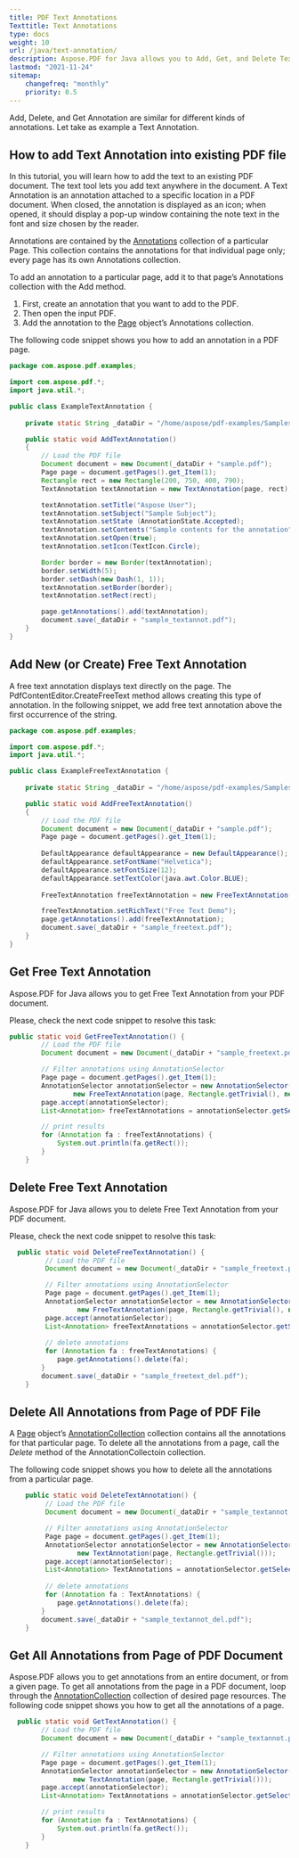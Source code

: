 ```yaml
---
title: PDF Text Annotations
Texttitle: Text Annotations
type: docs
weight: 10
url: /java/text-annotation/
description: Aspose.PDF for Java allows you to Add, Get, and Delete Text Annotation from your PDF document.
lastmod: "2021-11-24"
sitemap:
    changefreq: "monthly"
    priority: 0.5
---
```


Add, Delete, and Get Annotation are similar for different kinds of annotations. Let take as example a Text Annotation.

## How to add Text Annotation into existing PDF file

In this tutorial, you will learn how to add the text to an existing PDF document. The text tool lets you add text anywhere in the document. A Text Annotation is an annotation attached to a specific location in a PDF document. When closed, the annotation is displayed as an icon; when opened, it should display a pop-up window containing the note text in the font and size chosen by the reader.

Annotations are contained by the [Annotations](https://apireference.aspose.com/pdf/java/com.aspose.pdf/class-use/AnnotationCollection) collection of a particular Page. This collection contains the annotations for that individual page only; every page has its own Annotations collection.

To add an annotation to a particular page, add it to that page’s Annotations collection with the Add method.

1. First, create an annotation that you want to add to the PDF.
1. Then open the input PDF.
1. Add the annotation to the [Page](https://apireference.aspose.com/pdf/java/com.aspose.pdf/Page) object’s Annotations collection.

The following code snippet shows you how to add an annotation in a PDF page.

```java
package com.aspose.pdf.examples;

import com.aspose.pdf.*;
import java.util.*;

public class ExampleTextAnnotation {
    
    private static String _dataDir = "/home/aspose/pdf-examples/Samples/";

    public static void AddTextAnnotation()
    {
        // Load the PDF file
        Document document = new Document(_dataDir + "sample.pdf");
        Page page = document.getPages().get_Item(1);
        Rectangle rect = new Rectangle(200, 750, 400, 790);
        TextAnnotation textAnnotation = new TextAnnotation(page, rect);

        textAnnotation.setTitle("Aspose User");
        textAnnotation.setSubject("Sample Subject");
        textAnnotation.setState (AnnotationState.Accepted);
        textAnnotation.setContents("Sample contents for the annotation");
        textAnnotation.setOpen(true);
        textAnnotation.setIcon(TextIcon.Circle);

        Border border = new Border(textAnnotation);
        border.setWidth(5);
        border.setDash(new Dash(1, 1));
        textAnnotation.setBorder(border);
        textAnnotation.setRect(rect);

        page.getAnnotations().add(textAnnotation);
        document.save(_dataDir + "sample_textannot.pdf");
    }
}
```

## Add New (or Create) Free Text Annotation

A free text annotation displays text directly on the page. The PdfContentEditor.CreateFreeText method allows creating this type of annotation. In the following snippet, we add free text annotation above the first occurrence of the string.

```java
package com.aspose.pdf.examples;

import com.aspose.pdf.*;
import java.util.*;

public class ExampleFreeTextAnnotation {
    
    private static String _dataDir = "/home/aspose/pdf-examples/Samples/";

    public static void AddFreeTextAnnotation()
    {
        // Load the PDF file
        Document document = new Document(_dataDir + "sample.pdf");
        Page page = document.getPages().get_Item(1);
        
        DefaultAppearance defaultAppearance = new DefaultAppearance();
        defaultAppearance.setFontName("Helvetica");
        defaultAppearance.setFontSize(12);
        defaultAppearance.setTextColor(java.awt.Color.BLUE);
        
        FreeTextAnnotation freeTextAnnotation = new FreeTextAnnotation(page, new Rectangle(300.0, 770.0, 400.0, 790.0), defaultAppearance);

        freeTextAnnotation.setRichText("Free Text Demo");
        page.getAnnotations().add(freeTextAnnotation);
        document.save(_dataDir + "sample_freetext.pdf");
    }
}
```

## Get Free Text Annotation

Aspose.PDF for Java allows you to get Free Text Annotation from your PDF document. 

Please, check the next code snippet to resolve this task:

```java
public static void GetFreeTextAnnotation() {
        // Load the PDF file
        Document document = new Document(_dataDir + "sample_freetext.pdf");

        // Filter annotations using AnnotationSelector
        Page page = document.getPages().get_Item(1);
        AnnotationSelector annotationSelector = new AnnotationSelector(
                new FreeTextAnnotation(page, Rectangle.getTrivial(), new DefaultAppearance()));
        page.accept(annotationSelector);
        List<Annotation> freeTextAnnotations = annotationSelector.getSelected();

        // print results
        for (Annotation fa : freeTextAnnotations) {
            System.out.println(fa.getRect());
        }
    }
```

## Delete Free Text Annotation

Aspose.PDF for Java allows you to delete Free Text Annotation from your PDF document. 

Please, check the next code snippet to resolve this task:

```java
  public static void DeleteFreeTextAnnotation() {
         // Load the PDF file
         Document document = new Document(_dataDir + "sample_freetext.pdf");

         // Filter annotations using AnnotationSelector
         Page page = document.getPages().get_Item(1);
         AnnotationSelector annotationSelector = new AnnotationSelector(
                 new FreeTextAnnotation(page, Rectangle.getTrivial(), new DefaultAppearance()));
         page.accept(annotationSelector);
         List<Annotation> freeTextAnnotations = annotationSelector.getSelected();
 
         // delete annotations
         for (Annotation fa : freeTextAnnotations) {
            page.getAnnotations().delete(fa);
        }
        document.save(_dataDir + "sample_freetext_del.pdf");
    }
```

## Delete All Annotations from Page of PDF File

A [Page](https://apireference.aspose.com/pdf/java/com.aspose.pdf/Page) object’s [AnnotationCollection](https://apireference.aspose.com/pdf/java/com.aspose.pdf/class-use/AnnotationCollection) collection contains all the annotations for that particular page. To delete all the annotations from a page, call the *Delete* method of the AnnotationCollectoin collection.

The following code snippet shows you how to delete all the annotations from a particular page.

```java
    public static void DeleteTextAnnotation() {
         // Load the PDF file
         Document document = new Document(_dataDir + "sample_textannot.pdf");

         // Filter annotations using AnnotationSelector
         Page page = document.getPages().get_Item(1);
         AnnotationSelector annotationSelector = new AnnotationSelector(
                 new TextAnnotation(page, Rectangle.getTrivial()));
         page.accept(annotationSelector);
         List<Annotation> TextAnnotations = annotationSelector.getSelected();
 
         // delete annotations
         for (Annotation fa : TextAnnotations) {
            page.getAnnotations().delete(fa);
        }
        document.save(_dataDir + "sample_textannot_del.pdf");
    }
```

## Get All Annotations from Page of PDF Document

Aspose.PDF allows you to get annotations from an entire document, or from a given page. To get all annotations from the page in a PDF document, loop through the [AnnotationCollection](https://apireference.aspose.com/pdf/java/com.aspose.pdf/class-use/AnnotationCollection) collection of desired page resources. The following code snippet shows you how to get all the annotations of a page.

```java
  public static void GetTextAnnotation() {
        // Load the PDF file
        Document document = new Document(_dataDir + "sample_textannot.pdf");

        // Filter annotations using AnnotationSelector
        Page page = document.getPages().get_Item(1);
        AnnotationSelector annotationSelector = new AnnotationSelector(
                new TextAnnotation(page, Rectangle.getTrivial()));
        page.accept(annotationSelector);
        List<Annotation> TextAnnotations = annotationSelector.getSelected();

        // print results
        for (Annotation fa : TextAnnotations) {
            System.out.println(fa.getRect());
        }
    }
```
